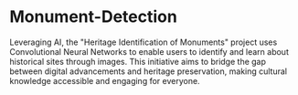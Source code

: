 # Monument-Detection
Leveraging AI, the "Heritage Identification of Monuments" project uses Convolutional Neural Networks to enable users to identify and learn about historical sites through images. This initiative aims to bridge the gap between digital advancements and heritage preservation, making cultural knowledge accessible and engaging for everyone.

